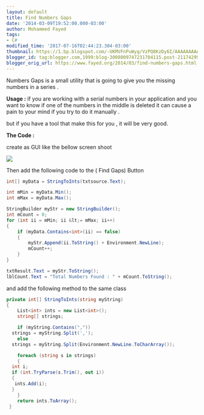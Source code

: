 ```yaml
---
layout: default
title: Find Numbers Gaps
date: '2014-03-09T19:52:00.000-03:00'
author: Mohammed Fayed
tags:
- C#
modified_time: '2017-07-16T02:44:23.304-03:00'
thumbnail: https://1.bp.blogspot.com/-UKMVFnPuWyg/VzPQ8KzDy6I/AAAAAAAAAFM/A_LLGXBt3s8Iooqkib8idKbXnXUIZhlWACK4B/s72-c/img1.png
blogger_id: tag:blogger.com,1999:blog-3008009747231704115.post-2117429983132928919
blogger_orig_url: https://www.fayed.org/2014/03/find-numbers-gaps.html
---
```



Numbers Gaps is a small utility that is going to give you the missing numbers in a series .

**Usage :** if you are working with a serial numbers in your application and you want to know if one of the numbers in the middle is deleted it can cause a pain to your mind if you try to do it manually .

but if you have a tool that make this for you , it will be very good.

**The Code :**

create as GUI like the bellow screen shoot

[![](https://1.bp.blogspot.com/-UKMVFnPuWyg/VzPQ8KzDy6I/AAAAAAAAAFM/A_LLGXBt3s8Iooqkib8idKbXnXUIZhlWACK4B/s640/img1.png)](http://1.bp.blogspot.com/-UKMVFnPuWyg/VzPQ8KzDy6I/AAAAAAAAAFM/A_LLGXBt3s8Iooqkib8idKbXnXUIZhlWACK4B/s1600/img1.png)


Then add the following code to the ( Find Gaps) Button

```csharp
int[] myData = StringToInts(txtsource.Text);

int mMin = myData.Min();
int mMax = myData.Max();

StringBuilder myStr = new StringBuilder();
int mCount = 0;
for (int ii = mMin; ii &lt;= mMax; ii++)
{
    if (myData.Contains<int>(ii) == false)
    {
        myStr.Append(ii.ToString() + Environment.NewLine);
        mCount++;
    }
}

txtResult.Text = myStr.ToString();
lblCount.Text = "Total Numbers Found : " + mCount.ToString();

```

and add the following method to the same class

```csharp
private int[] StringToInts(string myString)
{
    List<int> ints = new List<int>();
    string[] strings;

    if (myString.Contains(","))
  strings = myString.Split(',');
    else
  strings = myString.Split(Environment.NewLine.ToCharArray());

    foreach (string s in strings)
    {
  int i;
  if (int.TryParse(s.Trim(), out i))
  {
   ints.Add(i);
  }
    }
    return ints.ToArray();
 }

```
